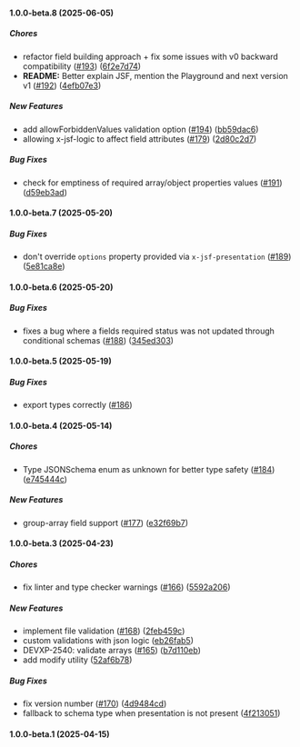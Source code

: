 #### 1.0.0-beta.8 (2025-06-05)

##### Chores

* refactor field building approach + fix some issues with v0 backward compatibility ([#193](https://github.com/remoteoss/json-schema-form/pull/193)) ([6f2e7d74](https://github.com/remoteoss/json-schema-form/commit/6f2e7d7463e03d0287b9c51e2bc3dc48bb4f457f))
* **README:**  Better explain JSF, mention the Playground and next version v1 ([#192](https://github.com/remoteoss/json-schema-form/pull/192)) ([4efb07e3](https://github.com/remoteoss/json-schema-form/commit/4efb07e3cd27a2e0a79b704e57e12432c80310f2))

##### New Features

* add allowForbiddenValues validation option ([#194](https://github.com/remoteoss/json-schema-form/pull/194)) ([bb59dac6](https://github.com/remoteoss/json-schema-form/commit/bb59dac677c9f1a2ceecd6eba6786a6e1b443fe8))
* allowing x-jsf-logic to affect field attributes ([#179](https://github.com/remoteoss/json-schema-form/pull/179)) ([2d80c2d7](https://github.com/remoteoss/json-schema-form/commit/2d80c2d7e0cb0efc7ccce9c17f669b5498cd5616))

##### Bug Fixes

* check for emptiness of required array/object properties values ([#191](https://github.com/remoteoss/json-schema-form/pull/191)) ([d59eb3ad](https://github.com/remoteoss/json-schema-form/commit/d59eb3ad08c6d158061b885525d465e392ca2816))

#### 1.0.0-beta.7 (2025-05-20)

##### Bug Fixes

- don't override `options` property provided via `x-jsf-presentation` ([#189](https://github.com/remoteoss/json-schema-form/pull/189)) ([5e81ca8e](https://github.com/remoteoss/json-schema-form/commit/5e81ca8e407b06eef1c1f7fb699d06c2a5bc5862))

#### 1.0.0-beta.6 (2025-05-20)

##### Bug Fixes

- fixes a bug where a fields required status was not updated through conditional schemas ([#188](https://github.com/remoteoss/json-schema-form/pull/188)) ([345ed303](https://github.com/remoteoss/json-schema-form/commit/345ed303ab27f555b26bef87aa8ac134b3c6e361))

#### 1.0.0-beta.5 (2025-05-19)

##### Bug Fixes

- export types correctly ([#186](https://github.com/remoteoss/json-schema-form/pull/186))

#### 1.0.0-beta.4 (2025-05-14)

##### Chores

- Type JSONSchema enum as unknown for better type safety ([#184](https://github.com/remoteoss/json-schema-form/pull/184)) ([e745444c](https://github.com/remoteoss/json-schema-form/commit/e745444c112337c22def693a924eae49f575c14d))

##### New Features

- group-array field support ([#177](https://github.com/remoteoss/json-schema-form/pull/177)) ([e32f69b7](https://github.com/remoteoss/json-schema-form/commit/e32f69b771ab245583c3f4e167ab67b8f36b9a3f))

#### 1.0.0-beta.3 (2025-04-23)

##### Chores

- fix linter and type checker warnings ([#166](https://github.com/remoteoss/json-schema-form/pull/166)) ([5592a206](https://github.com/remoteoss/json-schema-form/commit/5592a2067799ec2f0427cb3089674357c8829329))

##### New Features

- implement file validation ([#168](https://github.com/remoteoss/json-schema-form/pull/168)) ([2feb459c](https://github.com/remoteoss/json-schema-form/commit/2feb459c6dab2c5a26587a0fe042360940467e9d))
- custom validations with json logic ([eb26fab5](https://github.com/remoteoss/json-schema-form/commit/eb26fab56c46fb190e7988ba0585d514200e2bc9))
- DEVXP-2540: validate arrays ([#165](https://github.com/remoteoss/json-schema-form/pull/165)) ([b7d110eb](https://github.com/remoteoss/json-schema-form/commit/b7d110eb6d9690f6d053d1b325961f014b748900))
- add modify utility ([52af6b78](https://github.com/remoteoss/json-schema-form/commit/52af6b78c8580463838c4b225888318b87d8c79a))

##### Bug Fixes

- fix version number ([#170](https://github.com/remoteoss/json-schema-form/pull/170)) ([4d9484cd](https://github.com/remoteoss/json-schema-form/commit/4d9484cd717d8d7ff34faf514882b98e7d0efc48))
- fallback to schema type when presentation is not present ([4f213051](https://github.com/remoteoss/json-schema-form/commit/4f21305147a195495870d5a951aed49e110f08b6))

#### 1.0.0-beta.1 (2025-04-15)

